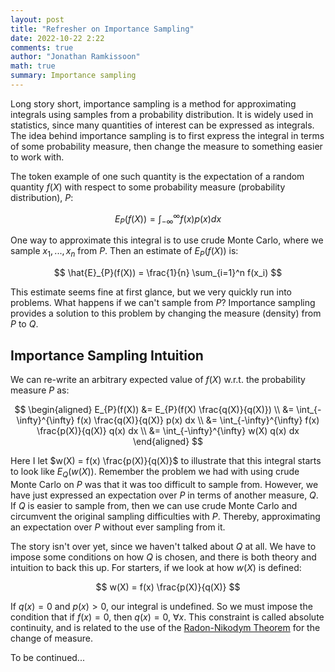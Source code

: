 ```yaml
---
layout: post
title: "Refresher on Importance Sampling"
date: 2022-10-22 2:22
comments: true
author: "Jonathan Ramkissoon"
math: true
summary: Importance sampling
---
```



Long story short, importance sampling is a method for approximating integrals using samples from a probability distribution. It is widely used in statistics, since many quantities of interest can be expressed as integrals. The idea behind importance sampling is to first express the integral in terms of some probability measure, then change the measure to something easier to work with.

The token example of one such quantity is the expectation of a random quantity $f(X)$ with respect to some probability measure (probability distribution), $P$: 

$$
E_{P}(f(X)) = \int_{-\infty}^{\infty} f(x) p(x) dx
$$

One way to approximate this integral is to use crude Monte Carlo, where we sample $x_1, ..., x_n$ from $P$. Then an estimate of $E_{P}(f(X))$ is: 

$$
\hat{E}_{P}(f(X)) = \frac{1}{n} \sum_{i=1}^n f(x_i)
$$

This estimate seems fine at first glance, but we very quickly run into problems. What happens if we can't sample from $P$? Importance sampling provides a solution to this problem by changing the measure (density) from $P$ to $Q$. 


## Importance Sampling Intuition 

We can re-write an arbitrary expected value of $f(X)$ w.r.t. the probability measure $P$ as: 

$$
\begin{aligned}
E_{P}(f(X)) &= E_{P}(f(X) \frac{q(X)}{q(X)}) \\
                      &= \int_{-\infty}^{\infty} f(x) \frac{q(X)}{q(X)} p(x) dx \\
                      &= \int_{-\infty}^{\infty} f(x) \frac{p(X)}{q(X)} q(x) dx \\
                      &= \int_{-\infty}^{\infty} w(X) q(x) dx
\end{aligned}
$$

Here I let $w(X) = f(x) \frac{p(X)}{q(X)}$ to illustrate that this integral starts to look like $E_{Q}(w(X))$. Remember the problem we had with using crude Monte Carlo on $P$ was that it was too difficult to sample from. However, we have just expressed an expectation over $P$ in terms of another measure, $Q$. If $Q$ is easier to sample from, then we can use crude Monte Carlo and circumvent the original sampling difficulties with $P$. Thereby, approximating an expectation over $P$ without ever sampling from it. 

The story isn't over yet, since we haven't talked about $Q$ at all. We have to impose some conditions on how $Q$ is chosen, and there is both theory and intuition to back this up. For starters, if we look at how $w(X)$ is defined: 

$$
w(X) = f(x) \frac{p(X)}{q(X)}
$$

If $q(x) = 0$ and $p(x) > 0$, our integral is undefined. So we must impose the condition that if $f(x) = 0$, then $q(x) = 0$, $\forall x$. This constraint is called absolute continuity, and is related to the use of the [Radon-Nikodym Theorem](https://mathworld.wolfram.com/Radon-NikodymTheorem.html) for the change of measure. 

To be continued...


<!-- ## When is this useful? 

Importance sampling is particularly useful when we can evaluate $P$ but it is difficult or impossible to sapmle from. These situations are surpringly common, especially in Bayesian statistics. 

Importance sampling is also useful when we are interested in simulated tail events. To see this we can consider trying to evaluate $E_{P}(f(X) \mid X > 5)$, where $X \sim N(0, 1)$. One way of doing this using crude Monte Carlo is to sample $x^* \sim N(0, 1)$ and accept $x^*$ if it is greater than 5, reject otherwise. Then after collecting enough values of $x^*$, we can take the average $\frac{1}{n} \sum_{i=1}^n f(x^*_i)$. It is not hard to see that we will end up rejecting 

## Example: Tail Expectation -->